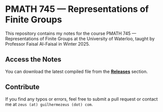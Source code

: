 # PMATH 745 — Representations of Finite Groups

This repository contains my notes for the course PMATH 745 — Representations of Finite Groups at the University of Waterloo,
taught by Professor Faisal Al-Faisal in Winter 2025.

## Access the Notes

You can download the latest compiled file from the [**Releases**](https://github.com/ZeusDM/PMATH_745_notes/releases) section.

## Contribute

If you find any typos or errors, feel free to submit a pull request or contact me at `zeus (at) guilhermezeus (dot) com`.